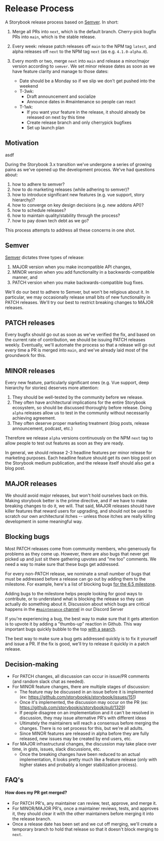 # Release Process

A Storybook release process based on [Semver](http://semver.org/). In short:

1.  Merge all PRs into `next`, which is the default branch. Cherry-pick bugfix PRs into `main`, which is the stable release.

2.  Every week: release patch releases off `main` to the NPM tag `latest`, and alpha releases off `next` to the NPM tag `next` (as e.g. `4.1.0-alpha.0`).

3.  Every month or two, merge `next` into `main` and release a minor/major version according to `semver`. We set minor release dates as soon as we have feature clarity and manage to those dates:
    - Date should be a Monday so if we slip we don't get pushed into the weekend
    - T-3wk:
      - Draft announcement and socialize
      - Announce dates in #maintenance so people can react
    - T-1wk:
      - If you want your feature in the release, it should already be released on next by this time
      - Create release branch and only cherrypick bugfixes
      - Set up launch plan

## Motivation
asdf

During the Storybook 3.x transition we've undergone a series of growing pains as
we've opened up the development process. We've had questions about:

1.  how to adhere to semver?
2.  how to do marketing releases (while adhering to semver)?
3.  how to introduce significant new features (e.g. vue support, story hierarchy)?
4.  how to converge on key design decisions (e.g. new addons API)?
5.  how to schedule releases?
6.  how to maintain quality/stability through the process?
7.  how to pay down tech debt as we go?

This process attempts to address all these concerns in one shot.

## Semver

[Semver](http://semver.org/) dictates three types of release:

1.  MAJOR version when you make incompatible API changes,
2.  MINOR version when you add functionality in a backwards-compatible manner, and
3.  PATCH version when you make backwards-compatible bug fixes.

We'll do our best to adhere to Semver, but won't be religious about it. In
particular, we may occasionally release small bits of new functionality in PATCH
releases. We'll try our best to restrict breaking changes to MAJOR releases.

## PATCH releases

Every bugfix should go out as soon as we've verified the fix, and based on the
current rate of contribution, we should be issuing PATCH releases weekly.
Eventually, we'll automate the process so that a release will go out every time a PR is
merged into `main`, and we've already laid most of the groundwork for this.

## MINOR releases

Every new feature, particularly significant ones (e.g. Vue support, deep
hierarchy for stories) deserves more attention:

1.  They should be well-tested by the community before we release.
2.  They often have architectural implications for the entire Storybook ecosystem, so should be discussed thoroughly before release. Doing `alpha` releases allow us to test in the community without necessarily achieving agreement.
3.  They often deserve proper marketing treatment (blog posts, release announcement, podcast, etc.)

Therefore we release `alpha` versions continuously on the NPM `next` tag to allow people to test out features as soon as they are ready.

In general, we should release 2-3 headline features per minor release for
marketing purposes. Each headline feature should get its own blog post on the
Storybook medium publication, and the release itself should also get a blog
post.

## MAJOR releases

We should avoid major releases, but won't hold ourselves back on this. Making storybook better is the prime directive, and if we have to make breaking changes to do it, we will. That said, MAJOR releases
should have killer features that reward users for upgrading, and should not be
used to scratch our own architectural itches -- unless those itches are really
killing development in some meaningful way.

## Blocking bugs

Most PATCH releases come from community members, who generously fix problems as
they come up. However, there are also bugs that never get picked up and just sit
there gathering upvotes and "me too" comments. We need a way to make sure that
these bugs get addressed.

For every non-PATCH release, we nominate a small number of bugs that must be
addressed before a release can go out by adding them to the milestone. For example, here's a list of blocking bugs [for the 6.5 milestone](https://github.com/storybookjs/storybook/milestone/75).

Adding bugs to the milestone helps people looking for good ways to contribute,
or to understand what is blocking the release so they can actually do something
about it. Discussion about which bugs are critical happens in the [`#maintenance` channel](https://discord.com/channels/486522875931656193/490070912448724992) in our Discord Server

If you're experiencing a bug, the best way to make sure that it gets attention
is to upvote it by adding a "thumbs-up" reaction in Github. This way important
bugs quickly bubble to the top [with a
search](https://github.com/storybookjs/storybook/issues?utf8=%E2%9C%93&q=is%3Aissue%20is%3Aopen%20sort%3Areactions-%2B1-desc%20label%3Abug).

The best way to make sure a bug gets addressed quickly is to fix
it yourself and issue a PR. If the fix is good, we'll try to release it quickly
in a patch release.

## Decision-making

- For PATCH changes, all discussion can occur in issue/PR comments (and random slack chat as needed).
- For MINOR feature changes, there are multiple stages of discussion:
  - The feature may be discussed in an issue before it is implemented (ex: <https://github.com/storybookjs/storybook/issues/151>)
  - Once it's implemented, the discussion may occur on the PR (ex: <https://github.com/storybookjs/storybook/pull/1329>)
  - If people disagree on an implementation and it can't be resolved in discussion, they may issue alternative PR's with different ideas
  - Ultimately the maintainers will reach a consensus before merging the changes. There is no set process for this, but we're all adults.
  - Since MINOR features are released in alpha before they are fully released, new issues may be created by end users, etc.
- For MAJOR infrastructural changes, the discussion may take place over time, in gists, issues, slack discussions, etc.
  - Once the breaking changes have been reduced to an actual implementation, it looks pretty much like a feature release (only with higher stakes and probably a longer stabilization process).

## FAQ's

#### How does my PR get merged?

- For PATCH PR's, any maintainer can review, test, approve, and merge it.
- For MINOR/MAJOR PR's, once a maintainer reviews, tests, and approves it, they should clear it with the other maintainers before merging it into the release branch.
- Once a release date has been set and we cut off merging, we'll create a temporary branch to hold that release so that it doesn't block merging to `next`.
